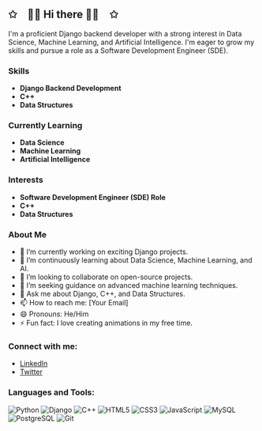 
## ✩ 👨‍💻 Hi there 👨‍💻 ✩

I'm a proficient Django backend developer with a strong interest in Data Science, Machine Learning, and Artificial Intelligence. I'm eager to grow my skills and pursue a role as a Software Development Engineer (SDE).

### Skills

- **Django Backend Development**
- **C++**
- **Data Structures**

### Currently Learning

- **Data Science**
- **Machine Learning**
- **Artificial Intelligence**

### Interests

- **Software Development Engineer (SDE) Role**
- **C++**
- **Data Structures**

### About Me

- 🔭 I’m currently working on exciting Django projects.
- 🌱 I’m continuously learning about Data Science, Machine Learning, and AI.
- 👯 I’m looking to collaborate on open-source projects.
- 🤔 I’m seeking guidance on advanced machine learning techniques.
- 💬 Ask me about Django, C++, and Data Structures.
- 📫 How to reach me: [Your Email]
- 😄 Pronouns: He/Him
- ⚡ Fun fact: I love creating animations in my free time.

### Connect with me:

- [LinkedIn](https://www.linkedin.com/in/your-linkedin-profile)
- [Twitter](https://twitter.com/your-twitter-handle)

### Languages and Tools:

![Python](https://img.shields.io/badge/-Python-000?&logo=Python)
![Django](https://img.shields.io/badge/-Django-000?&logo=Django)
![C++](https://img.shields.io/badge/-C++-000?&logo=C%2B%2B)
![HTML5](https://img.shields.io/badge/-HTML5-000?&logo=HTML5)
![CSS3](https://img.shields.io/badge/-CSS3-000?&logo=CSS3)
![JavaScript](https://img.shields.io/badge/-JavaScript-000?&logo=JavaScript)
![MySQL](https://img.shields.io/badge/-MySQL-000?&logo=MySQL)
![PostgreSQL](https://img.shields.io/badge/-PostgreSQL-000?&logo=PostgreSQL)
![Git](https://img.shields.io/badge/-Git-000?&logo=Git)

<!--
**Jeevan4n/Jeevan4n** is a ✨ _special_ ✨ repository because its `README.md` (this file) appears on your GitHub profile.
-->
